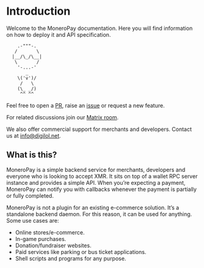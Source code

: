 # Introduction
Welcome to the MoneroPay documentation. Here you will find information on how to deploy it and API specification.
```
    .-"""-.
   /       \
  |__/\_/\__|
   \       /
    '-...-' 
       _
    \('v')/
     /   \
    (\_ _/)
     ^^ ^^
```

Feel free to open a [PR](https://gitlab.com/moneropay/moneropay/-/merge_requests), raise an [issue](https://gitlab.com/moneropay/moneropay/-/issues) or request a new feature.

For related discussions join our [Matrix room](https://matrix.to/#/#moneropay:kernal.eu).

We also offer commercial support for merchants and developers. Contact us at [info@digilol.net](mailto:info@digilol.net).

## What is this?

MoneroPay is a simple backend service for merchants, developers and everyone who is looking to accept XMR. It sits on top of a wallet RPC server instance and provides a simple API. When you’re expecting a payment, MoneroPay can notify you with callbacks whenever the payment is partially or fully completed.

MoneroPay is not a plugin for an existing e-commerce solution. It’s a standalone backend daemon. For this reason, it can be used for anything. Some use cases are:
- Online stores/e-commerce.
- In-game purchases.
- Donation/fundraiser websites.
- Paid services like parking or bus ticket applications.
- Shell scripts and programs for any purpose.
